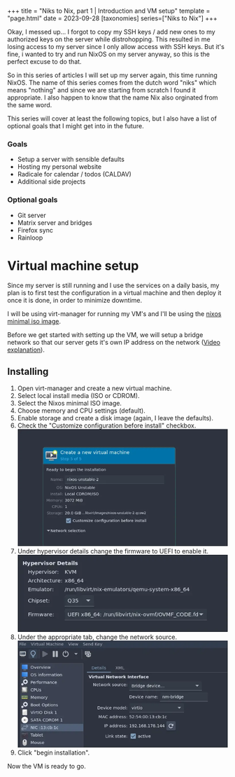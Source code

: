 +++
title = "Niks to Nix, part 1 | Introduction and VM setup"
template = "page.html"
date = 2023-09-28
[taxonomies]
series=["Niks to Nix"]
+++

Okay, I messed up... I forgot to copy my SSH keys / add new ones to my authorized keys on the server while distrohopping.
This resulted in me losing access to my server since I only allow access with SSH keys.
But it's fine, i wanted to try and run NixOS on my server anyway, so this is the perfect excuse to do that.

So in this series of articles I will set up my server again, this time running NixOS.
The name of this series comes from the dutch word "niks" which means "nothing" and since we are starting from scratch I found it appropriate.
I also happen to know that the name Nix also orginated from the same word.

This series will cover at least the following topics, but I also have a list of optional goals that I might get into in the future.

### Goals

- Setup a server with sensible defaults
- Hosting my personal website
- Radicale for calendar / todos (CALDAV)
- Additional side projects

### Optional goals

- Git server
- Matrix server and bridges
- Firefox sync
- Rainloop

# Virtual machine setup

Since my server is still running and I use the services on a daily basis, my plan is to first test the configuration in a virtual machine and then deploy it once it is done, in order to minimize downtime.

I will be using virt-manager for running my VM's and I'll be using the [nixos minimal iso image](https://nixos.org/download).

Before we get started with setting up the VM, we will setup a bridge network so that our server gets it's own IP address on the network ([Video explanation](https://www.youtube.com/watch?v=DYpaX4BnNlg&t=537s)).

## Installing

1. Open virt-manager and create a new virtual machine.
2. Select local install media (ISO or CDROM).
3. Select the Nixos minimal ISO image.
4. Choose memory and CPU settings (default).
5. Enable storage and create a disk image (again, I leave the defaults).
6. Check the "Customize configuration before install" checkbox. ![Customize configuration before install](./vm-customize.webp)
7. Under hypervisor details change the firmware to UEFI to enable it. ![Enable UEFI](./enable-uefi.webp)
8. Under the appropriate tab, change the network source. ![Network](./network.webp)
9. Click "begin installation".

Now the VM is ready to go.  

